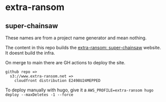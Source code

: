 # extra-ransom
## super-chainsaw

These names are from a project name generator and mean nothing.

The content in this repo builds the [extra-ransom: super-chainsaw](https://www.extra-ransom.net) website.  It doesnt build the infra.

On merge to main there are GH actions to deploy the site.
```
github repo =>
  s3://www.extra-ransom.net =>
    cloudfront distribution E2498U24MEPPED
```

To deploy manually with hugo, give it a `AWS_PROFILE=extra-ransom hugo deploy --maxDeletes -1 --force`